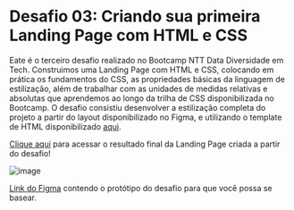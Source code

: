 # Desafio 03: Criando sua primeira Landing Page com HTML e CSS

Eate é o terceiro desafio realizado no Bootcamp NTT Data Diversidade em Tech. Construimos uma Landing Page com HTML e CSS, colocando em prática os fundamentos do CSS,
as propriedades básicas da linguagem de estilização, além de trabalhar com as unidades de medidas relativas e absolutas que aprendemos ao longo da trilha de CSS disponibilizada no Bootcamp. O desafio consistiu desenvolver a estilização completa do projeto a partir do layout disponibilizado no Figma, e utilizando o template de HTML disponibilizado [aqui](https://github.com/digitalinnovationone/trilha-css-desafio-01).

[Clique aqui](-) para acessar o resultado final da Landing Page criada a partir do desafio!

![image](https://user-images.githubusercontent.com/55519539/183538055-6cce606c-7d1d-4d15-a4be-ffeb5b37c956.png)

[Link do Figma](https://www.figma.com/file/3PiokoJj9IhGDnNiWAJbz7/DIO---Desafio-01?node-id=2%3A6) contendo o protótipo do desafio para
que você possa se basear.
